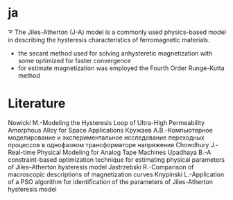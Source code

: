 # ja
 :curly_loop:
 The Jiles-Atherton (J-A) model is a commonly used physics-based model in
 describing the hysteresis characteristics of ferromagnetic materials.

 * the secant method used for solving anhysteretic magnetization with some optimized for faster convergence
 * for estimate magnetization was employed the Fourth Order Runge-Kutta method

# Literature
Nowicki M.-Modeling the Hysteresis Loop of Ultra-High Permeability Amorphous Alloy for Space Applications
Кружаев А.В.-Компьютерное моделирование и экспериментальное исследование переходных процессов в однофазном трансформаторе напряжения
Chowdhury J.-Real-time Physical Modeling for Analog Tape Machines
Upadhaya B.-A constraint-based optimization technique for estimating physical parameters of Jiles–Atherton hysteresis model
Jastrzebski R.-Comparison of macroscopic descriptions of magnetization curves
Knypinski L.-Application of a PSO algorithm for identification of the parameters of Jiles-Atherton hysteresis model